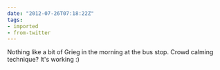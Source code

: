 ```yaml
---
date: "2012-07-26T07:18:22Z"
tags:
- imported
- from-twitter
---
```

Nothing like a bit of Grieg in the morning at the bus stop. Crowd calming technique? It's working :)
